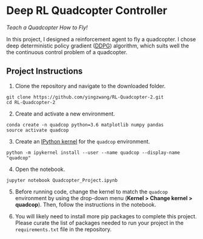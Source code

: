 # Deep RL Quadcopter Controller

*Teach a Quadcopter How to Fly!*

In this project, I designed a reinforcement agent to fly a quadcopter. I chose deep deterministic policy gradient ([DDPG](https://arxiv.org/abs/1509.02971)) algorithm, which suits well the the continuous control problem of a quadcopter.

## Project Instructions

1. Clone the repository and navigate to the downloaded folder.

```
git clone https://github.com/yingzwang/RL-Quadcopter-2.git
cd RL-Quadcopter-2
```

2. Create and activate a new environment.

```
conda create -n quadcop python=3.6 matplotlib numpy pandas
source activate quadcop
```

3. Create an [IPython kernel](http://ipython.readthedocs.io/en/stable/install/kernel_install.html) for the `quadcop` environment. 
```
python -m ipykernel install --user --name quadcop --display-name "quadcop"
```

4. Open the notebook.
```
jupyter notebook Quadcopter_Project.ipynb
```

5. Before running code, change the kernel to match the `quadcop` environment by using the drop-down menu (**Kernel > Change kernel > quadcop**). Then, follow the instructions in the notebook.

6. You will likely need to install more pip packages to complete this project.  Please curate the list of packages needed to run your project in the `requirements.txt` file in the repository.
